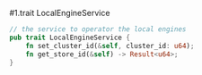 #1.trait LocalEngineService

```rust
// the service to operator the local engines
pub trait LocalEngineService {
    fn set_cluster_id(&self, cluster_id: u64);
    fn get_store_id(&self) -> Result<u64>;
}
```